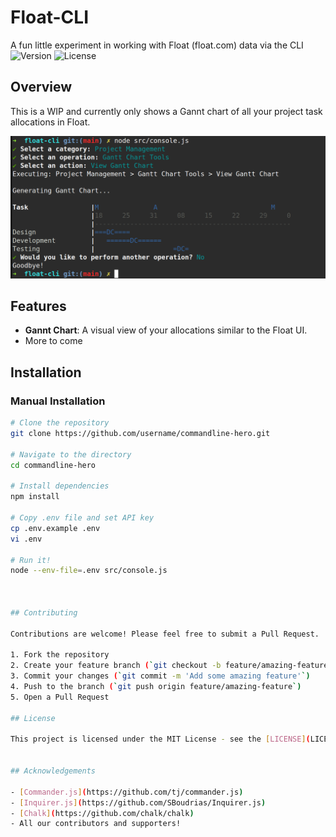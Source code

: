
# Float-CLI

A fun little experiment in working with Float (float.com) data via the CLI
![Version](https://img.shields.io/badge/version-1.0.0-blue)
![License](https://img.shields.io/badge/license-MIT-green)


## Overview

This is a WIP and currently only shows a Gannt chart of all your project task allocations in Float.

![Screenshot](assets/cli.png)


## Features

- **Gannt Chart**: A visual view of your allocations similar to the Float UI.
- More to come


## Installation

### Manual Installation

```bash
# Clone the repository
git clone https://github.com/username/commandline-hero.git

# Navigate to the directory
cd commandline-hero

# Install dependencies
npm install

# Copy .env file and set API key
cp .env.example .env
vi .env

# Run it!
node --env-file=.env src/console.js



## Contributing

Contributions are welcome! Please feel free to submit a Pull Request.

1. Fork the repository
2. Create your feature branch (`git checkout -b feature/amazing-feature`)
3. Commit your changes (`git commit -m 'Add some amazing feature'`)
4. Push to the branch (`git push origin feature/amazing-feature`)
5. Open a Pull Request

## License

This project is licensed under the MIT License - see the [LICENSE](LICENSE) file for details.


## Acknowledgements

- [Commander.js](https://github.com/tj/commander.js)
- [Inquirer.js](https://github.com/SBoudrias/Inquirer.js)
- [Chalk](https://github.com/chalk/chalk)
- All our contributors and supporters!